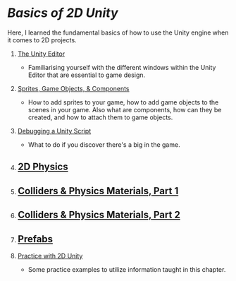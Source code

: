 # ***Basics of 2D Unity***
Here, I learned the fundamental basics of how to use the Unity engine when it comes to 2D projects.

1. [The Unity Editor](UnityEditor/notes.md)
    - Familiarising yourself with the different windows within the Unity Editor that are essential to game design.

2. [Sprites, Game Objects, & Components](SpritesGamObjComp/notes.md)
    - How to add sprites to your game, how to add game objects to the scenes in your game. Also what are components, how can they be created, and how to attach them to game objects.

3. [Debugging a Unity Script](DebugScript/notes.md)
    - What to do if you discover there's a big in the game.

4. [2D Physics](PhysicsOf2D/notes.md)
    - 

5. [Colliders & Physics Materials, Part 1](ColidePhys-1/notes.md)
    - 

6. [Colliders & Physics Materials, Part 2](CollidePhys-2/notes.md)
    - 

7. [Prefabs](Prefabs/notes.md)
    - 

8. [Practice with 2D Unity](Exercises/notes.md)
    - Some practice examples to utilize information taught in this chapter.